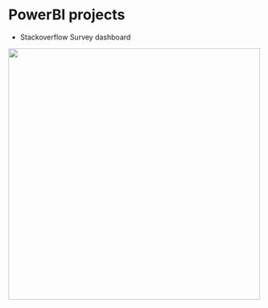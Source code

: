 # PowerBI projects

- Stackoverflow Survey dashboard 

<img src='<img src="https://github.com/jrreda/pracitce-projects/blob/master/PowerBI/stackoverflow-demo.png" width=600>' width=500>